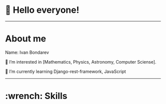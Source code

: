 
<h1>👋 Hello everyone!</h1>
<hr>
<h1>About me</h1>
<p>Name: Ivan Bondarev</p>
<p>👀 I’m interested in [Mathematics, Physics, Astronomy, Computer Sciense].</p>
<p>🌱 I’m currently learning Django-rest-framework, JavaScript</p>
<hr>
<h1>:wrench: Skills</h1>

<!---
ivan100kg/ivan100kg is a ✨ special ✨ repository because its `README.md` (this file) appears on your GitHub profile.
You can click the Preview link to take a look at your changes.
--->
